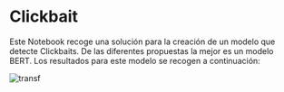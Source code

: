 # Clickbait

Este Notebook recoge una solución para la creación de un modelo que detecte Clickbaits. De las diferentes propuestas la mejor es un modelo BERT. Los resultados para este modelo se recogen a continuación:

![transf](https://user-images.githubusercontent.com/53828613/162641077-0c343aaf-599b-4bde-be10-4b99d9773420.png)


